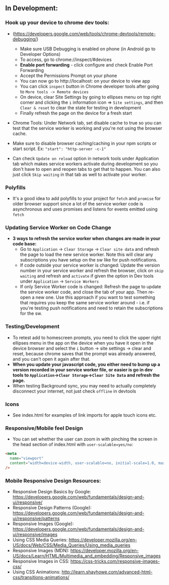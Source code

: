 ## In Development:

### Hook up your device to chrome dev tools:

- (https://developers.google.com/web/tools/chrome-devtools/remote-debugging/)

  - Make sure USB Debugging is enabled on phone (in Android go to Developer Options)
  - To access, go to chrome://inspect/#devices
  - **Enable port forwarding** - click configure and check Enable Port Forwarding
  - Accept the Permissions Prompt on your phone
  - You can now go to http://localhost:<app-port> on your device to view app
  - You can click `inspect` button in Chrome developer tools after going to `More tools -> Remote devices`
  - On device, clear Site Settings by going to ellipses menu on top right corner and clicking the `i` information icon => `Site settings`, and then `Clear & reset` to clear the state for testing in development
  - Finally refresh the page on the device for a fresh start

- Chrome Tools: Under Network tab, set disable cache to true so you can test that the service worker is working and you're not using the browser cache.
- Make sure to disable browser caching/caching in your npm scripts or start script. Ex: `"start": "http-server -c-1"`

- Can check `Update on reload` option in network tools under Application tab which makes service workers activate during development so you don't have to open and reopen tabs to get that to happen. You can also just click `Skip waiting` in that tab as well to activate your worker.

### Polyfills

- It's a good idea to add polyfills to your project for `fetch` and `promise` for older browser support since a lot of the service worker code is asynchronous and uses promises and listens for events emitted using `fetch`

### Updating Service Worker on Code Change

- **3 ways to refresh the service worker when changes are made in your code base:**
  - Go to `Application` -> `Clear Storage` -> `Clear site data` and refresh the page to load the new service worker. Note this will clear any subscriptions you have setup on the sw like for push notifications.
  - If code outside your service worker is changed: Update the version number in your service worker and refresh the browser, click on `skip waiting` and refresh and `activate` if given the option in Dev tools under `Application` -> `Service Workers`
  - If only Service Worker code is changed: Refresh the page to update the service worker code, and close the tab of your app. Then re-open a new one. Use this approach if you want to test something that requires you keep the same service worker around - i.e. if you're testing push notifications and need to retain the subscriptions for the sw.

### Testing/Development

- To retest add to homescreen prompts, you need to click the upper right ellipses menu in the app on the device when you have it open in the device browser and select the `i` button -> site settings -> clear and reset, because chrome saves that the prompt was already answered, and you can't open it again after that.
- **When you update your javascript code, you either need to bump up a version recorded in your service worker file, or easier is go in dev tools to `Application`->`Clear Storage`->`Clear Site Data` and refresh the page.**
- When testing Background sync, you may need to actually completely disconnect your internet, not just check `offline` in devtools

### Icons

- See index.html for examples of link imports for apple touch icons etc.

### Responsive/Mobile feel Design

- You can set whether the user can zoom in with pinching the screen in the head section of index.html with `user-scalable=yes/no`:

```html
<meta
  name="viewport"
  content="width=device-width, user-scalable=no, initial-scale=1.0, maximum-scale=1.0, minimum-scale=1.0"
/>
```

### Mobile Responsive Design Resources:

- Responsive Design Basics by Google: https://developers.google.com/web/fundamentals/design-and-ui/responsive/
- Responsive Design Patterns (Google): https://developers.google.com/web/fundamentals/design-and-ui/responsive/patterns
- Responsive Images (Google): https://developers.google.com/web/fundamentals/design-and-ui/responsive/images
- Using CSS Media Queries: https://developer.mozilla.org/en-US/docs/Web/CSS/Media_Queries/Using_media_queries
- Responsive Images (MDN): https://developer.mozilla.org/en-US/docs/Learn/HTML/Multimedia_and_embedding/Responsive_images
- Responsive Images in CSS: https://css-tricks.com/responsive-images-css/
- Using CSS Animations: http://learn.shayhowe.com/advanced-html-css/transitions-animations/
